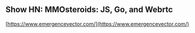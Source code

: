 ## Show HN: MMOsteroids: JS, Go, and Webrtc
  
  [https://www.emergencevector.com/](https://www.emergencevector.com/)